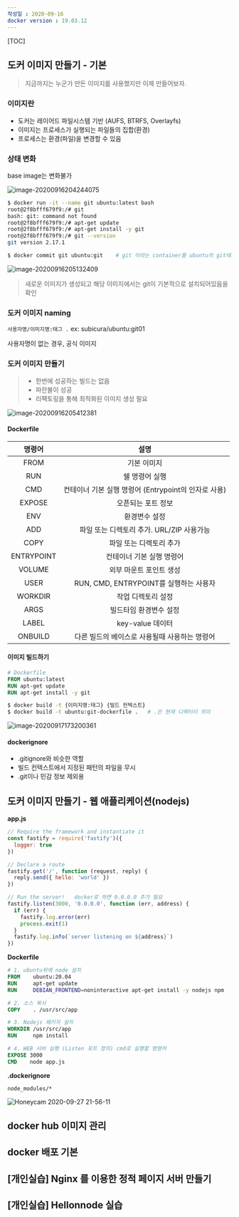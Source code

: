 ```yaml
---
작성일 : 2020-09-16
docker version : 19.03.12
---
```


[TOC]

## 도커 이미지 만들기 - 기본

> 지금까지는 누군가 만든 이미지를 사용했지만 이제 만들어보자.

### 이미지란

- 도커는 레이어드 파일시스템 기반 (AUFS, BTRFS, Overlayfs)
- 이미지는 프로세스가 실행되는 파일들의 집합(환경)
- 프로세스는 환경(파일)을 변경할 수 있음



### 상태 변화 

base image는 변화불가

![image-20200916204244075](img/ch03_%EC%9D%B4%EB%AF%B8%EC%A7%80%20%EB%A7%8C%EB%93%A4%EA%B3%A0%20%EB%B0%B0%ED%8F%AC%ED%95%98%EA%B8%B0/image-20200916204244075.png)

```bash
$ docker run -it --name git ubuntu:latest bash
root@2f8bfff679f9:/# git
bash: git: command not found
root@2f8bfff679f9:/# apt-get update
root@2f8bfff679f9:/# apt-get install -y git
root@2f8bfff679f9:/# git --version
git version 2.17.1
```

```bash
$ docker commit git ubuntu:git    # git 이라는 container를 ubuntu의 git태그 달아 commit
```

![image-20200916205132409](img/ch03_%EC%9D%B4%EB%AF%B8%EC%A7%80%20%EB%A7%8C%EB%93%A4%EA%B3%A0%20%EB%B0%B0%ED%8F%AC%ED%95%98%EA%B8%B0/image-20200916205132409.png)

> 새로운 이미지가 생성되고 해당 이미지에서는 git이 기본적으로 설치되어있음을 확인



### 도커 이미지 naming

`사용자명/이미지명:태그 .`   ex: subicura/ubuntu:git01

사용자명이 없는 경우, 공식 이미지



### 도커 이미지 만들기

> - 한번에 성공하는 빌드는 없음
> - 파란불이 성공
> - 리팩토링을 통해 최적화된 이미지 생성 필요

![image-20200916205412381](img/ch03_%EC%9D%B4%EB%AF%B8%EC%A7%80%20%EB%A7%8C%EB%93%A4%EA%B3%A0%20%EB%B0%B0%ED%8F%AC%ED%95%98%EA%B8%B0/image-20200916205412381.png)



#### Dockerfile

|   명령어   |                         설명                         |
| :--------: | :--------------------------------------------------: |
|    FROM    |                     기본 이미지                      |
|    RUN     |                    쉘 명령어 실행                    |
|    CMD     | 컨테이너 기본 실행 명령어 (Entrypoint의 인자로 사용) |
|   EXPOSE   |                  오픈되는 포트 정보                  |
|    ENV     |                    환경변수 설정                     |
|    ADD     |      파일 또는 디렉토리 추가. URL/ZIP 사용가능       |
|    COPY    |               파일 또는 디렉토리 추가                |
| ENTRYPOINT |              컨테이너 기본 실행 명령어               |
|   VOLUME   |               외부 마운트 포인트 생성                |
|    USER    |        RUN, CMD, ENTRYPOINT를 실행하는 사용자        |
|  WORKDIR   |                  작업 디렉토리 설정                  |
|    ARGS    |                빌드타임 환경변수 설정                |
|   LABEL    |                   key-value 데이터                   |
|  ONBUILD   |    다른 빌드의 베이스로 사용될때 사용하는 명령어     |



#### 이미지 빌드하기

```dockerfile
# Dockerfile
FROM ubuntu:latest
RUN apt-get update
RUN apt-get install -y git
```

```bash
$ docker build -t {이미지명:태그} {빌드 컨텍스트}
$ docker build -t ubuntu:git-dockerfile .   # .은 현재 디렉터리 의미
```

![image-20200917173200361](img/ch03_%EC%9D%B4%EB%AF%B8%EC%A7%80%20%EB%A7%8C%EB%93%A4%EA%B3%A0%20%EB%B0%B0%ED%8F%AC%ED%95%98%EA%B8%B0/image-20200917173200361.png)



#### dockerignore

- .gitignore와 비슷한 역할
- 빌드 컨텍스트에서 지정된 패턴의 파일을 무시
- .git이나 민감 정보 제외용



## 도커 이미지 만들기 - 웹 애플리케이션(nodejs)

**app.js**

```javascript
// Require the framework and instantiate it
const fastify = require('fastify')({
  logger: true
})

// Declare a route
fastify.get('/', function (request, reply) {
  reply.send({ hello: 'world' })
})

// Run the server!   docker로 하면 0.0.0.0 추가 필요
fastify.listen(3000, '0.0.0.0', function (err, address) {
  if (err) {
    fastify.log.error(err)
    process.exit(1)
  }
  fastify.log.info(`server listening on ${address}`)
})
```

**Dockerfile**

```dockerfile
# 1. ubuntu위에 node 설치
FROM    ubuntu:20.04
RUN     apt-get update
RUN     DEBIAN_FRONTEND=noninteractive apt-get install -y nodejs npm

# 2. 소스 복사
COPY    . /usr/src/app

# 3. Nodejs 패키지 설치
WORKDIR /usr/src/app
RUN     npm install

# 4. WEB 서버 실행 (Listen 포트 정의) cmd로 실행할 명령어
EXPOSE 3000
CMD    node app.js
```

**.dockerignore**

```
node_modules/*
```

![Honeycam 2020-09-27 21-56-11](img/ch03_%EC%9D%B4%EB%AF%B8%EC%A7%80%20%EB%A7%8C%EB%93%A4%EA%B3%A0%20%EB%B0%B0%ED%8F%AC%ED%95%98%EA%B8%B0/Honeycam%202020-09-27%2021-56-11.webp)

## docker hub 이미지 관리



## docker 배포 기본



## [개인실습] Nginx 를 이용한 정적 페이지 서버 만들기



## [개인실습] Hellonnode 실습



